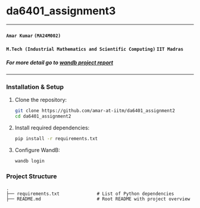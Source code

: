 # da6401_assignment3
---
#### `Amar Kumar`  `(MA24M002)`
#### `M.Tech (Industrial Mathematics and Scientific Computing)` `IIT Madras`
##### For more detail go to [wandb project report](https://wandb.ai/amar74384-iit-madras/DA6401_assign_3/reports/Amar-s-DA6401-Assignment-3--VmlldzoxMjY2NzE3Nw)
---
### Installation & Setup
1. Clone the repository:
   ```bash
   git clone https://github.com/amar-at-iitm/da6401_assignment2
   cd da6401_assignment2
   ```
2. Install required dependencies:
   ```bash
   pip install -r requirements.txt
   ```
3. Configure WandB:
   ```bash
   wandb login
   ```


### Project Structure 
```
.
├── requirements.txt              # List of Python dependencies
├── README.md                     # Root README with project overview
```